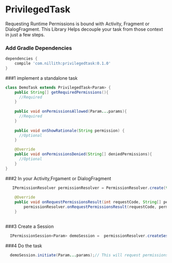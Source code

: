 # PrivilegedTask
Requesting Runtime Permissions is bound with Activity, Fragment or DialogFragment. This Library Helps decouple your task from those context in just a few steps.

### Add Gradle Dependencies

```groovy
dependencies {
    compile 'com.nillith:privilegedtask:0.1.0'
}
```

###1 implement a standalone task
```java
class DemoTask extends PrivilegedTask<Param> {
    public String[] getRequiredPermissions(){
      //Required
    }
    
    public void onPermissionsAllowed(Param...params){
      //Required
    }
    
    public void onShowRationale(String permission) {
      //Optional
    }

    @Override
    public void onPermissionsDenied(String[] deniedPermissions){
      //Optional
    }
}
```

###2 In your Activity,Frgament or DialogFragment
```java
   IPermissionResolver permissionResolver = PermissionResolver.create(this);
   
    @Override
    public void onRequestPermissionsResult(int requestCode, String[] permissions, int[] grantResults) {
        permissionResolver.onRequestPermissionsResult(requestCode, permissions, grantResults);
    }
   
```

###3 Create a Session

```java
  IPermissionSession<Param> demoSession =  permissionResolver.createSession(new DemoTask());
```

###4 Do the task
```java
  demoSession.initiate(Param...params);// This will request permissions at runtime and call the callback of PrivilegedTask accordingly.
```
  
  
